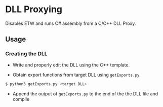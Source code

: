 # DLL Proxying

Disables ETW and runs C# assembly from a C/C++ DLL Proxy.

## Usage

### Creating the DLL
 - Write and properly edit the DLL using the C++ template.

 - Obtain export functions from target DLL using ```getExports.py```

```bash 
$ python3 getExports.py <target DLL>
```

 - Append the output of ```getExports.py``` to the end of the the DLL file and compile 
